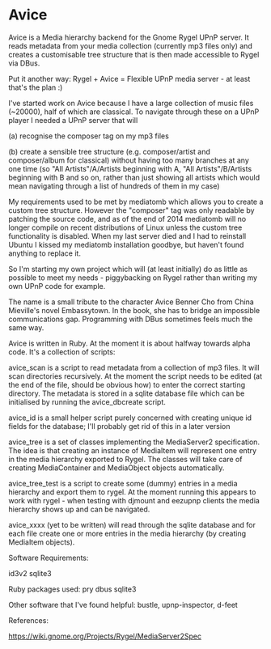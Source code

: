 Avice
=====

Avice is a Media hierarchy backend for the Gnome Rygel UPnP server.  It reads metadata from your media collection (currently mp3 files only) and creates a customisable tree structure that is then made accessible to Rygel via DBus.

Put it another way:  Rygel + Avice = Flexible UPnP media server  - at least that's the plan :)

I've started work on Avice because I have a large collection of music files (~20000), half of which are classical.  To navigate through these on a UPnP player I needed a UPnP server that will

(a) recognise the composer tag on my mp3 files

(b) create a sensible tree structure (e.g. composer/artist and composer/album for classical) without having too many branches at any one time (so "All Artists"/A/Artists beginning with A, "All Artists"/B/Artists beginning with B and so on, rather than just showing all artists which would mean navigating through a list of hundreds of them in my case)

My requirements used to be met by mediatomb which allows you to create a custom tree structure.  However the "composer" tag was only readable by patching the source code, and as of the end of 2014 mediatomb will no longer compile on recent distributions of Linux unless the custom tree functionality is disabled.  When my last server died and I had to reinstall Ubuntu I kissed my mediatomb installation goodbye, but haven't found anything to replace it.

So I'm starting my own project which will (at least initially) do as little as possible to meet my needs - piggybacking on Rygel rather than writing my own UPnP code for example.  

The name is a small tribute to the character Avice Benner Cho from China Mieville's novel Embassytown.  In the book, she has to bridge an impossible communications gap.  Programming with DBus sometimes feels much the same way.

Avice is written in Ruby.  At the moment it is about halfway towards alpha code. It's a collection of scripts:

avice_scan is a script to read metadata from a collection of mp3 files. It will scan directories recursively.  At the moment the script needs to be edited (at the end of the file, should be obvious how) to enter the correct starting directory.  The metadata is stored in a sqlite database file which can be initialised by running the avice_dbcreate script.

avice_id is a small helper script purely concerned with creating unique id fields for the database; I'll probably get rid of this in a later version

avice_tree is a set of classes implementing the MediaServer2 specification.  The idea is that creating an instance of MediaItem will represent one entry in the media hierarchy exported to Rygel.  The classes will take care of creating MediaContainer and MediaObject objects automatically.

avice_tree_test is a script to create some (dummy) entries in a media hierarchy and export them to rygel.  At the moment running this appears to work with rygel - when testing with djmount and eezupnp clients the media hierarchy shows up and can be navigated.

avice_xxxx (yet to be written) will read through the sqlite database and for each file create one or more entries in the media hierarchy (by creating MediaItem objects).


Software Requirements:

id3v2
sqlite3

Ruby packages used: pry dbus sqlite3

Other software that I've found helpful: bustle, upnp-inspector, d-feet

References:

https://wiki.gnome.org/Projects/Rygel/MediaServer2Spec
